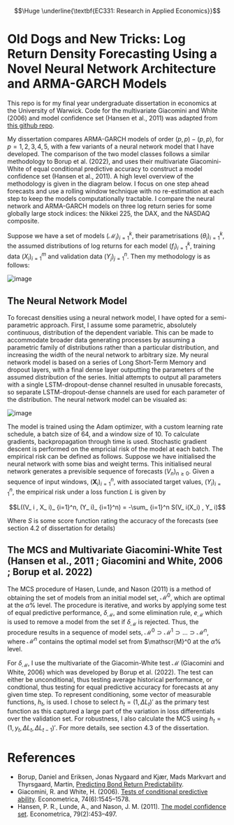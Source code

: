 ```math
\Huge
\underline{\textbf{EC331: Research in Applied Economics}}
```

# Old Dogs and New Tricks: Log Return Density Forecasting Using a Novel Neural Network Architecture and ARMA-GARCH Models

This repo is for my final year undergraduate dissertation in economics at the University of Warwick. Code for the multivariate Giacomini and White (2006) and model confidence set (Hansen et al., 2011) was adapted from [this github repo](https://github.com/ogrnz/feval).

My dissertation compares ARMA-GARCH models of order $(p,p)-(p,p)$, for $p=1,2,3,4,5$, with a few variants of a neural network model that I have developed. The comparison of the two model classes follows a similar methodology to Borup et al. (2022), and uses their multivariate Giacomini-White of equal conditional predictive accuracy to construct a model confidence set (Hansen et al., 2011). A high level overview of the methodology is given in the diagram below. I focus on one step ahead forecasts and use a rolling window technique with no re-estimation at each step to keep the models computationally tractable. I compare the neural network and ARMA-GARCH models on three log return series for some globally large stock indices: the Nikkei 225, the DAX, and the NASDAQ composite.

Suppose we have a set of models $(\mathscr{M}_ i)_ {i=1}^k$, their parametrisations $(\theta_i)_ {i=1}^k$, the assumed distributions of log returns for each model $(f_i)_ {i=1}^k$, training data $(X_i)_ {i=1}^m$ and validation data $(Y_j)_ {j=1}^n$. Then my methodology is as follows:

![image](https://user-images.githubusercontent.com/102311691/228230332-c0a4a405-74a0-4e78-beee-1b52ebf93868.png)


## The Neural Network Model

To forecast densities using a neural network model, I have opted for a semi-parametric approach. First, I assume some parametric, absolutely continuous, distribution of the dependent variable. This can be made to accommodate broader data generating processes by assuming a parametric family of distributions rather than a particular distribution, and increasing the width of the neural network to arbitrary size. My neural network model is based on a series of Long Short-Term Memory and dropout layers, with a final dense layer outputting the parameters of the assumed distribution of the series. Initial attempts to output all parameters with a single LSTM-dropout-dense channel resulted in unusable forecasts, so separate LSTM-dropout-dense channels are used for each parameter of the distribution. The neural network model can be visualed as:

![image](https://user-images.githubusercontent.com/102311691/228261559-ffa659aa-cef9-47f9-93a1-07ca90f66b31.png)


The model is trained using the Adam optimizer, with a custom learning rate schedule, a batch size of 64, and a window size of 10. To calculate gradients, backpropagation through time is used. Stochastic gradient descent is performed on the empricial risk of the model at each batch. The empirical risk can be defined as follows. Suppose we have initialised the neural network with some bias and weight terms. This initialised neural network generates a previsible sequence of forecasts $(V_ n)_ {n\geq 0}$. Given a sequence of input windows, $(\mathbf{X}_ i)_ {i=1}^n$, with associated target values, $(Y_i )_ {i=1}^n$, the empirical risk under a loss function $L$ is given by 

$$L((V_ i , X_ i)_ {i=1}^n, (Y_ i)_ {i=1}^n) = -\sum_ {i=1}^n S(V_ i(X_i) , Y_ i)$$

Where $S$ is some score function rating the accuracy of the forecasts (see section 4.2 of dissertation for details)

## The MCS and Multivariate Giacomini-White Test (Hansen et al., 2011 ; Giacomini and White, 2006 ; Borup et al. 2022)

The MCS procedure of Hasen, Lunde, and Nason (2011) is a method of obtaining the set of models from an initial model set, $\mathscr{M}^0$, which are optimal at the $\alpha \%$ level. The procedure is iterative, and works by applying some test of equal predictive performance, $\delta_ {\mathscr{M}}$, and some elimination rule, $e_  {\mathscr{M}}$ which is used to remove a model from the set if $\delta_ {\mathscr{M}}$ is rejected. Thus, the procedure results in a sequence of model sets, $\mathscr{M}^0 \supset \mathscr{M}^1 \supset \dots \supset \mathscr{M}^n$, where $\mathscr{M}^n$ contains the optimal model set from $\mathscr{M}^0 at the $\alpha \%$ level.

For $\delta_ {\mathscr{M}}$, I use the multivariate of the Giacomin-White test $\mathscr{M}$ (Giacomini and White, 2006) which was developed by Borup et al. (2022). The test can either be unconditional, thus testing average historical performance, or condtional, thus testing for equal predictive accuracy for forecasts at any given time step. To represent conditioning, some vector of measurable functions, $h_ t$, is used. I chose to select $h_t = (1,\Delta L_t )'$ as the primary test function as this captured a large part of the variation in loss differentials over the validation set. For robustness, I also calculate the MCS using $h_t = (1, y_t,\Delta L_t, \Delta L_{t-1})'$. For more details, see section 4.3 of the dissertation.

# References

- Borup, Daniel and Eriksen, Jonas Nygaard and Kjær, Mads Markvart and Thyrsgaard, Martin,
  [Predicting Bond Return Predictability](http://dx.doi.org/10.2139/ssrn.3513340).
- Giacomini, R. and White, H. (2006). [Tests of conditional predictive ability](https://www.jstor.org/stable/4123083). Econometrica,
74(6):1545–1578.
- Hansen, P. R., Lunde, A., and Nason, J. M. (2011). [The model confidence set](https://www.jstor.org/stable/41057463). Econometrica, 79(2):453–497.



